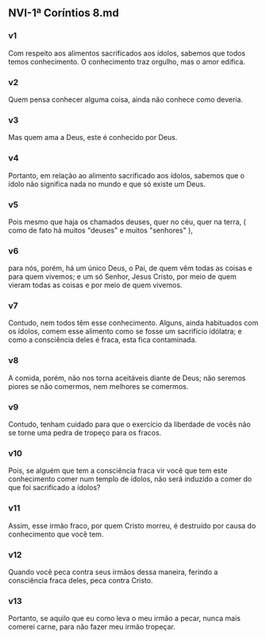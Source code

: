 ## NVI-1ª Coríntios 8.md
### v1
 Com respeito aos alimentos sacrificados aos ídolos, sabemos que todos temos conhecimento. O conhecimento traz orgulho, mas o amor edifica.
### v2
 Quem pensa conhecer alguma coisa, ainda não conhece como deveria.
### v3
 Mas quem ama a Deus, este é conhecido por Deus.
### v4
 Portanto, em relação ao alimento sacrificado aos ídolos, sabemos que o ídolo não significa nada no mundo e que só existe um Deus.
### v5
 Pois mesmo que haja os chamados deuses, quer no céu, quer na terra, ( como de fato há muitos "deuses" e muitos "senhores" ),
### v6
 para nós, porém, há um único Deus, o Pai, de quem vêm todas as coisas e para quem vivemos; e um só Senhor, Jesus Cristo, por meio de quem vieram todas as coisas e por meio de quem vivemos.
### v7
 Contudo, nem todos têm esse conhecimento. Alguns, ainda habituados com os ídolos, comem esse alimento como se fosse um sacrifício idólatra; e como a consciência deles é fraca, esta fica contaminada.
### v8
 A comida, porém, não nos torna aceitáveis diante de Deus; não seremos piores se não comermos, nem melhores se comermos.
### v9
 Contudo, tenham cuidado para que o exercício da liberdade de vocês não se torne uma pedra de tropeço para os fracos.
### v10
 Pois, se alguém que tem a consciência fraca vir você que tem este conhecimento comer num templo de ídolos, não será induzido a comer do que foi sacrificado a ídolos?
### v11
 Assim, esse irmão fraco, por quem Cristo morreu, é destruído por causa do conhecimento que você tem.
### v12
 Quando você peca contra seus irmãos dessa maneira, ferindo a consciência fraca deles, peca contra Cristo.
### v13
 Portanto, se aquilo que eu como leva o meu irmão a pecar, nunca mais comerei carne, para não fazer meu irmão tropeçar.
